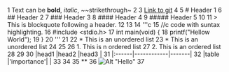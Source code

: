  1 Text can be **bold**, _italic_, ~~strikethrough~
 2
 3 [Link to git](http://github.com)
 4
 5 # Header 1
 6 ## Header 2
 7 ### Header 3
 8 #### Header 4
 9 ##### Header 5
10
11 > This is blockquote following a header.
12
13
14 '''c
15 //c code with suntax highlighting.
16 #include <stdio.h>
17 int main(void) {
18 	 printf("Hellow World");
19 }
20 '''
21
22 * This is an unordered list
23     * This is an unordered list
24
25
26 1. This is n ordered list
27 2. This is an ordered list
28
29
30 |head1  |head2	|head3  |
31 |:------|------------|-------|
32 |table  |'importance'|	|
33
34
35 **
36 ![Alt "Hello"](http://guides.github.github.com/activities/hello-world/branching.png)
37
